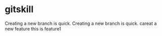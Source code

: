 # gitskill
Creating a new branch is quick.
Creating a new branch is quick.
careat a new feature
this is feature1